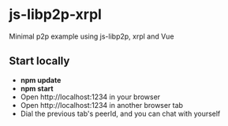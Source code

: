 # js-libp2p-xrpl

Minimal p2p example using js-libp2p, xrpl and Vue

## Start locally 
- **npm update**
- **npm start**
- Open http://localhost:1234 in your browser
- Open http://localhost:1234 in another browser tab
- Dial the previous tab's peerId, and you can chat with yourself 

 